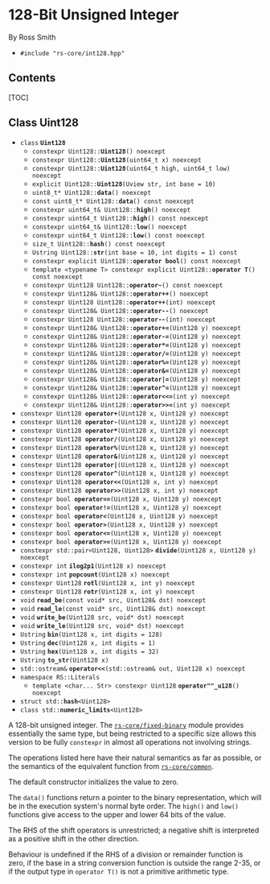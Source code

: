 # 128-Bit Unsigned Integer #

By Ross Smith

* `#include "rs-core/int128.hpp"`

## Contents ##

[TOC]

## Class Uint128 ##

* `class` **`Uint128`**
    * `constexpr Uint128::`**`Uint128`**`() noexcept`
    * `constexpr Uint128::`**`Uint128`**`(uint64_t x) noexcept`
    * `constexpr Uint128::`**`Uint128`**`(uint64_t high, uint64_t low) noexcept`
    * `explicit Uint128::`**`Uint128`**`(Uview str, int base = 10)`
    * `uint8_t* Uint128::`**`data`**`() noexcept`
    * `const uint8_t* Uint128::`**`data`**`() const noexcept`
    * `constexpr uint64_t& Uint128::`**`high`**`() noexcept`
    * `constexpr uint64_t Uint128::`**`high`**`() const noexcept`
    * `constexpr uint64_t& Uint128::`**`low`**`() noexcept`
    * `constexpr uint64_t Uint128::`**`low`**`() const noexcept`
    * `size_t Uint128::`**`hash`**`() const noexcept`
    * `Ustring Uint128::`**`str`**`(int base = 10, int digits = 1) const`
    * `constexpr explicit Uint128::`**`operator bool`**`() const noexcept`
    * `template <typename T> constexpr explicit Uint128::`**`operator T`**`() const noexcept`
    * `constexpr Uint128 Uint128::`**`operator~`**`() const noexcept`
    * `constexpr Uint128& Uint128::`**`operator++`**`() noexcept`
    * `constexpr Uint128 Uint128::`**`operator++`**`(int) noexcept`
    * `constexpr Uint128& Uint128::`**`operator--`**`() noexcept`
    * `constexpr Uint128 Uint128::`**`operator--`**`(int) noexcept`
    * `constexpr Uint128& Uint128::`**`operator+=`**`(Uint128 y) noexcept`
    * `constexpr Uint128& Uint128::`**`operator-=`**`(Uint128 y) noexcept`
    * `constexpr Uint128& Uint128::`**`operator*=`**`(Uint128 y) noexcept`
    * `constexpr Uint128& Uint128::`**`operator/=`**`(Uint128 y) noexcept`
    * `constexpr Uint128& Uint128::`**`operator%=`**`(Uint128 y) noexcept`
    * `constexpr Uint128& Uint128::`**`operator&=`**`(Uint128 y) noexcept`
    * `constexpr Uint128& Uint128::`**`operator|=`**`(Uint128 y) noexcept`
    * `constexpr Uint128& Uint128::`**`operator^=`**`(Uint128 y) noexcept`
    * `constexpr Uint128& Uint128::`**`operator<<=`**`(int y) noexcept`
    * `constexpr Uint128& Uint128::`**`operator>>=`**`(int y) noexcept`
* `constexpr Uint128 `**`operator+`**`(Uint128 x, Uint128 y) noexcept`
* `constexpr Uint128 `**`operator-`**`(Uint128 x, Uint128 y) noexcept`
* `constexpr Uint128 `**`operator*`**`(Uint128 x, Uint128 y) noexcept`
* `constexpr Uint128 `**`operator/`**`(Uint128 x, Uint128 y) noexcept`
* `constexpr Uint128 `**`operator%`**`(Uint128 x, Uint128 y) noexcept`
* `constexpr Uint128 `**`operator&`**`(Uint128 x, Uint128 y) noexcept`
* `constexpr Uint128 `**`operator|`**`(Uint128 x, Uint128 y) noexcept`
* `constexpr Uint128 `**`operator^`**`(Uint128 x, Uint128 y) noexcept`
* `constexpr Uint128 `**`operator<<`**`(Uint128 x, int y) noexcept`
* `constexpr Uint128 `**`operator>>`**`(Uint128 x, int y) noexcept`
* `constexpr bool `**`operator==`**`(Uint128 x, Uint128 y) noexcept`
* `constexpr bool `**`operator!=`**`(Uint128 x, Uint128 y) noexcept`
* `constexpr bool `**`operator<`**`(Uint128 x, Uint128 y) noexcept`
* `constexpr bool `**`operator>`**`(Uint128 x, Uint128 y) noexcept`
* `constexpr bool `**`operator<=`**`(Uint128 x, Uint128 y) noexcept`
* `constexpr bool `**`operator>=`**`(Uint128 x, Uint128 y) noexcept`
* `constexpr std::pair<Uint128, Uint128>` **`divide`**`(Uint128 x, Uint128 y) noexcept`
* `constexpr int` **`ilog2p1`**`(Uint128 x) noexcept`
* `constexpr int` **`popcount`**`(Uint128 x) noexcept`
* `constexpr Uint128` **`rotl`**`(Uint128 x, int y) noexcept`
* `constexpr Uint128` **`rotr`**`(Uint128 x, int y) noexcept`
* `void` **`read_be`**`(const void* src, Uint128& dst) noexcept`
* `void` **`read_le`**`(const void* src, Uint128& dst) noexcept`
* `void` **`write_be`**`(Uint128 src, void* dst) noexcept`
* `void` **`write_le`**`(Uint128 src, void* dst) noexcept`
* `Ustring` **`bin`**`(Uint128 x, int digits = 128)`
* `Ustring` **`dec`**`(Uint128 x, int digits = 1)`
* `Ustring` **`hex`**`(Uint128 x, int digits = 32)`
* `Ustring` **`to_str`**`(Uint128 x)`
* `std::ostream&` **`operator<<`**`(std::ostream& out, Uint128 x) noexcept`
* `namespace RS::Literals`
    * `template <char... Str> constexpr Uint128` **`operator""_u128`**`() noexcept`
* `struct std::`**`hash`**`<Uint128>`
* `class std::`**`numeric_limits`**`<Uint128>`

A 128-bit unsigned integer. The [`rs-core/fixed-binary`](fixed-binary.html)
module provides essentially the same type, but being restricted to a specific
size allows this version to be fully `constexpr` in almost all operations not
involving strings.

The operations listed here have their natural semantics as far as possible, or
the semantics of the equivalent function from [`rs-core/common`](common.html).

The default constructor initializes the value to zero.

The `data()` functions return a pointer to the binary representation, which
will be in the execution system's normal byte order. The `high()` and `low()`
functions give access to the upper and lower 64 bits of the value.

The RHS of the shift operators is unrestricted; a negative shift is
interpreted as a positive shift in the other direction.

Behaviour is undefined if the RHS of a division or remainder function is zero,
if the base in a string conversion function is outside the range 2-35, or if
the output type in `operator T()` is not a primitive arithmetic type.
